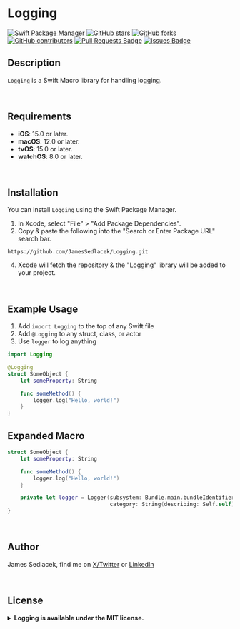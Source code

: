 # Logging

[![Swift Package Manager](https://img.shields.io/badge/Swift%20Package%20Manager-compatible-brightgreen.svg)](https://github.com/apple/swift-package-manager)
[![GitHub stars](https://img.shields.io/github/stars/JamesSedlacek/Logging.svg)](https://github.com/JamesSedlacek/Logging/stargazers)
[![GitHub forks](https://img.shields.io/github/forks/JamesSedlacek/Logging.svg?color=blue)](https://github.com/JamesSedlacek/Logging/network)
[![GitHub contributors](https://img.shields.io/github/contributors/JamesSedlacek/Logging.svg?color=blue)](https://github.com/JamesSedlacek/Logging/network)
<a href="https://github.com/JamesSedlacek/Logging/pulls"><img src="https://img.shields.io/github/issues-pr/JamesSedlacek/Logging" alt="Pull Requests Badge"/></a>
<a href="https://github.com/JamesSedlacek/Logging/issues"><img src="https://img.shields.io/github/issues/JamesSedlacek/Logging" alt="Issues Badge"/></a>

## Description
`Logging` is a Swift Macro library for handling logging. <br>

<br>

## Requirements

- **iOS**: 15.0 or later.
- **macOS**: 12.0 or later.
- **tvOS**: 15.0 or later.
- **watchOS**: 8.0 or later.

<br>

## Installation

You can install `Logging` using the Swift Package Manager.

1. In Xcode, select "File" > "Add Package Dependencies".
2. Copy & paste the following into the "Search or Enter Package URL" search bar.
```
https://github.com/JamesSedlacek/Logging.git
```
4. Xcode will fetch the repository & the "Logging" library will be added to your project.

<br>

## Example Usage
1. Add `import Logging` to the top of any Swift file
2. Add `@Logging` to any struct, class, or actor
3. Use `logger` to log anything

```swift
import Logging

@Logging
struct SomeObject {
    let someProperty: String

    func someMethod() {
        logger.log("Hello, world!")
    }
}
```

## Expanded Macro
```swift
struct SomeObject {
    let someProperty: String

    func someMethod() {
        logger.log("Hello, world!")
    }

    private let logger = Logger(subsystem: Bundle.main.bundleIdentifier ?? "Default Subsystem",
                                category: String(describing: Self.self))
}
```

<br>

## Author

James Sedlacek, find me on [X/Twitter](https://twitter.com/jsedlacekjr) or [LinkedIn](https://www.linkedin.com/in/jamessedlacekjr/)

<br>

## License

<details>
  <summary><strong>Logging is available under the MIT license.</strong></summary>
  <br>

Copyright (c) 2023 James Sedlacek

Permission is hereby granted, free of charge, to any person obtaining a copy
of this software and associated documentation files (the "Software"), to deal
in the Software without restriction, including without limitation the rights
to use, copy, modify, merge, publish, distribute, sublicense, and/or sell
copies of the Software, and to permit persons to whom the Software is
furnished to do so, subject to the following conditions:

The above copyright notice and this permission notice shall be included in
all copies or substantial portions of the Software.

THE SOFTWARE IS PROVIDED "AS IS", WITHOUT WARRANTY OF ANY KIND, EXPRESS OR
IMPLIED, INCLUDING BUT NOT LIMITED TO THE WARRANTIES OF MERCHANTABILITY,
FITNESS FOR A PARTICULAR PURPOSE AND NONINFRINGEMENT. IN NO EVENT SHALL THE
AUTHORS OR COPYRIGHT HOLDERS BE LIABLE FOR ANY CLAIM, DAMAGES OR OTHER
LIABILITY, WHETHER IN AN ACTION OF CONTRACT, TORT OR OTHERWISE, ARISING FROM,
OUT OF OR IN CONNECTION WITH THE SOFTWARE OR THE USE OR OTHER DEALINGS IN
THE SOFTWARE.

</details>




